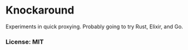 # Knockaround

Experiments in quick proxying. Probably going to try Rust, Elixir, and Go.

### License: MIT
